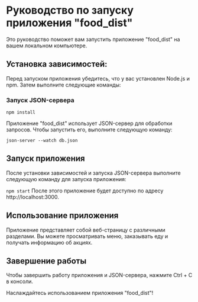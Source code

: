 # **Руководство по запуску приложения "food_dist"**

Это руководство поможет вам запустить приложение "food_dist" на вашем локальном компьютере.

## Установка зависимостей:

Перед запуском приложения убедитесь, что у вас установлен Node.js и npm. Затем выполните следующие команды:

### Запуск JSON-сервера
`npm install`

Приложение "food_dist" использует JSON-сервер для обработки запросов. Чтобы запустить его, выполните следующую команду:

`json-server --watch db.json`

## Запуск приложения

После установки зависимостей и запуска JSON-сервера выполните следующую команду для запуска приложения:

`npm start`
После этого приложение будет доступно по адресу http://localhost:3000.

## Использование приложения

Приложение представляет собой веб-страницу с различными разделами. Вы можете просматривать меню, заказывать еду и получать информацию об акциях.

## Завершение работы

Чтобы завершить работу приложения и JSON-сервера, нажмите Ctrl + C в консоли.

Наслаждайтесь использованием приложения "food_dist"!